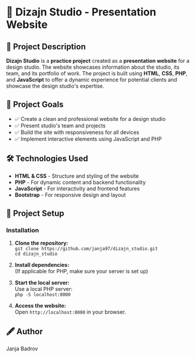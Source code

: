 # 🌟 Dizajn Studio - Presentation Website

## 📌 Project Description  
**Dizajn Studio** is a **practice project** created as a **presentation website** for a design studio. The website showcases information about the studio, its team, and its portfolio of work. The project is built using **HTML**, **CSS**, **PHP**, and **JavaScript** to offer a dynamic experience for potential clients and showcase the design studio's expertise.

## 🎯 Project Goals  
- ✅ Create a clean and professional website for a design studio  
- ✅ Present studio's team and projects  
- ✅ Build the site with responsiveness for all devices  
- ✅ Implement interactive elements using JavaScript and PHP  

## 🛠️ Technologies Used  
- **HTML & CSS** - Structure and styling of the website  
- **PHP** - For dynamic content and backend functionality  
- **JavaScript** - For interactivity and frontend features  
- **Bootstrap** - For responsive design and layout  

## 🚀 Project Setup  

### Installation  

1. **Clone the repository:**  
   `git clone https://github.com/janja97/dizajn_studio.git`  
   `cd dizajn_studio`

2. **Install dependencies:**  
   (If applicable for PHP, make sure your server is set up)

3. **Start the local server:**  
   Use a local PHP server:  
   `php -S localhost:8000`

4. **Access the website:**  
   Open `http://localhost:8000` in your browser.



## 🖋️ Author  
Janja Badrov
